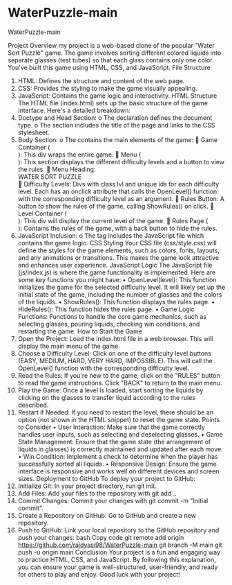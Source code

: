 # WaterPuzzle-main
WaterPuzzle-main

Project Overview
my project is a web-based clone of the popular "Water Sort Puzzle" game. The game involves sorting different colored liquids into separate glasses (test tubes) so that each glass contains only one color. You've built this game using HTML, CSS, and JavaScript.
File Structure
1.	HTML: Defines the structure and content of the web page.
2.	CSS: Provides the styling to make the game visually appealing.
3.	JavaScript: Contains the game logic and interactivity.
HTML Structure
The HTML file (index.html) sets up the basic structure of the game interface. Here's a detailed breakdown:
1.	Doctype and Head Section:
o	The <!DOCTYPE html> declaration defines the document type.
o	The <head> section includes the title of the page and links to the CSS stylesheet.
2.	Body Section:
o	The <body> contains the main elements of the game:
	Game Container (<div id="game">): This div wraps the entire game.
	Menu (<div id="menu">): This section displays the different difficulty levels and a button to view the rules.
	Menu Heading: <div id="menu-heading">WATER SORT PUZZLE</div>
	Difficulty Levels: Divs with class lvl and unique ids for each difficulty level. Each has an onclick attribute that calls the OpenLevel() function with the corresponding difficulty level as an argument.
	Rules Button: A button to show the rules of the game, calling ShowRules() on click.
	Level Container (<div id="level">): This div will display the current level of the game.
	Rules Page (<div id="rules-page">): Contains the rules of the game, with a back button to hide the rules.
3.	JavaScript Inclusion:
o	The <script src="js/index.js"></script> tag includes the JavaScript file which contains the game logic.
CSS Styling
Your CSS file (css/style.css) will define the styles for the game elements, such as colors, fonts, layouts, and any animations or transitions. This makes the game look attractive and enhances user experience.
JavaScript Logic
The JavaScript file (js/index.js) is where the game functionality is implemented. Here are some key functions you might have:
•	OpenLevel(level): This function initializes the game for the selected difficulty level. It will likely set up the initial state of the game, including the number of glasses and the colors of the liquids.
•	ShowRules(): This function displays the rules page.
•	HideRules(): This function hides the rules page.
•	Game Logic Functions: Functions to handle the core game mechanics, such as selecting glasses, pouring liquids, checking win conditions, and restarting the game.
How to Start the Game
1.	Open the Project: Load the index.html file in a web browser. This will display the main menu of the game.
2.	Choose a Difficulty Level: Click on one of the difficulty level buttons (EASY, MEDIUM, HARD, VERY HARD, IMPOSSIBLE). This will call the OpenLevel() function with the corresponding difficulty level.
3.	Read the Rules: If you're new to the game, click on the "RULES" button to read the game instructions. Click "BACK" to return to the main menu.
4.	Play the Game: Once a level is loaded, start sorting the liquids by clicking on the glasses to transfer liquid according to the rules described.
5.	Restart if Needed: If you need to restart the level, there should be an option (not shown in the HTML snippet) to reset the game state.
Points to Consider
•	User Interaction: Make sure that the game correctly handles user inputs, such as selecting and deselecting glasses.
•	Game State Management: Ensure that the game state (the arrangement of liquids in glasses) is correctly maintained and updated after each move.
•	Win Condition: Implement a check to determine when the player has successfully sorted all liquids.
•	Responsive Design: Ensure the game interface is responsive and works well on different devices and screen sizes.
Deployment to GitHub
To deploy your project to GitHub:
1.	Initialize Git: In your project directory, run git init.
2.	Add Files: Add your files to the repository with git add ..
3.	Commit Changes: Commit your changes with git commit -m "Initial commit".
4.	Create a Repository on GitHub: Go to GitHub and create a new repository.
5.	Push to GitHub: Link your local repository to the GitHub repository and push your changes:
bash
Copy code
git remote add origin  https://github.com/rajdvasi98/WaterPuzzle-main
git branch -M main
git push -u origin main
Conclusion
Your project is a fun and engaging way to practice HTML, CSS, and JavaScript. By following this explanation, you can ensure your game is well-structured, user-friendly, and ready for others to play and enjoy. Good luck with your project!

